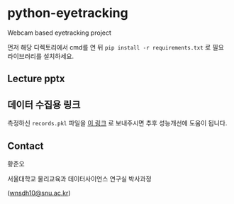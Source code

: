 # python-eyetracking
Webcam based eyetracking project

먼저 해당 디렉토리에서 cmd를 연 뒤 `pip install -r requirements.txt` 로 필요 라이브러리를 설치하세요.

## Lecture pptx


## 데이터 수집용 링크
측정하신 `records.pkl` 파일을 [이 링크](https://forms.gle/nkYZy2vG1hLosYj97) 로 보내주시면 추후 성능개선에 도움이 됩니다.

## Contact
황준오

서울대학교 물리교육과 데이터사이언스 연구실 박사과정

(wnsdh10@snu.ac.kr)
